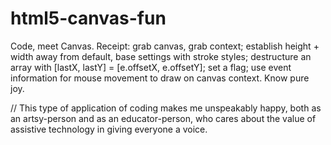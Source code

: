 # html5-canvas-fun
Code, meet Canvas. Receipt:  grab canvas, grab context; establish height + width away from default, base settings with stroke styles; destructure an array with [lastX, lastY] = [e.offsetX, e.offsetY]; set a flag; use event information for mouse movement to draw on canvas context. Know pure joy.

// This type of application of coding makes me unspeakably happy, both as an artsy-person and as an educator-person, who cares about the value of assistive technology in giving everyone a voice.


